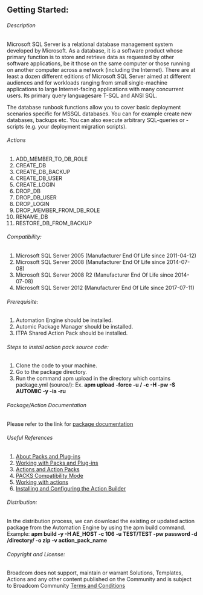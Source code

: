 ## Getting Started:


###### Description
 
 Microsoft SQL Server is a relational database management system developed by Microsoft. As a database, it is a software product whose primary function is to store and retrieve data as requested by other software applications, be it those on the same computer or those running on another computer across a network (including the Internet). There are at least a dozen different editions of Microsoft SQL Server aimed at different audiences and for workloads ranging from small single-machine applications to large Internet-facing applications with many concurrent users. Its primary query languagesare T-SQL and ANSI SQL.

 The database runbook functions allow you to cover basic deployment scenarios specific for MSSQL databases.
 You can for example create new databases, backups etc. You can also execute arbitrary SQL-queries or -scripts (e.g. your deployment migration scripts).

###### Actions
 
 1. ADD_MEMBER_TO_DB_ROLE
 2. CREATE_DB
 3. CREATE_DB_BACKUP
 4. CREATE_DB_USER
 5. CREATE_LOGIN
 6. DROP_DB
 7. DROP_DB_USER
 8. DROP_LOGIN
 9. DROP_MEMBER_FROM_DB_ROLE
 10. RENAME_DB
 11. RESTORE_DB_FROM_BACKUP
 
 ###### Compatibility:
 
 1. Microsoft SQL Server 2005 (Manufacturer End Of Life since 2011-04-12)
 2. Microsoft SQL Server 2008 (Manufacturer End Of Life since 2014-07-08)
 3. Microsoft SQL Server 2008 R2 (Manufacturer End Of Life since 2014-07-08)
 4. Microsoft SQL Server 2012 (Manufacturer End Of Life since 2017-07-11)


###### Prerequisite:

1. Automation Engine should be installed.
2. Automic Package Manager should be installed.
3. ITPA Shared Action Pack should be installed. 

###### Steps to install action pack source code:

1. Clone the code to your machine.
2. Go to the package directory.
3. Run the command apm upload in the directory which contains package.yml (source/):
Ex. **apm upload -force -u <Name>/<Department> -c <Client-id> -H <Host> -pw <Password> -S AUTOMIC -y -ia -ru**

###### Package/Action Documentation

Please refer to the link for [package documentation](source/ae/DOCUMENTATION/PCK.AUTOMIC_MSSQL.PUB.DOC.xml)


###### Useful References

1. [About Packs and Plug-ins](https://docs.automic.com/documentation/webhelp/english/AA/12.3/DOCU/12.3/Automic%20Automation%20Guides/help.htm#PluginManager/PM_AboutPacksandPlugins.htm?Highlight=Action%20packs)
2. [Working with Packs and Plug-ins](https://docs.automic.com/documentation/webhelp/english/AA/12.3/DOCU/12.3/Automic%20Automation%20Guides/help.htm#PluginManager/PM_WorkingWith.htm#link10)
3. [Actions and Action Packs](https://docs.automic.com/documentation/webhelp/english/AA/12.3/DOCU/12.3/Automic%20Automation%20Guides/help.htm#_Common/ReleaseHighlights/RH_Plugin_PackageManager.htm?Highlight=Action%20packs)
4. [PACKS Compatibility Mode](https://docs.automic.com/documentation/webhelp/english/AA/12.3/DOCU/12.3/Automic%20Automation%20Guides/help.htm#AWA/Variables/UC_CLIENT_SETTINGS/UC_CLIENT_PACKS_COMPATIBILITY_MODE.htm?Highlight=Action%20packs)
5. [Working with actions](https://docs.automic.com/documentation/webhelp/english/AA/12.3/DOCU/12.3/Automic%20Automation%20Guides/help.htm#ActionBuilder/AB_WorkingWith.htm#link4)
6. [Installing and Configuring the Action Builder](https://docs.automic.com/documentation/webhelp/english/AA/12.3/DOCU/12.3/Automic%20Automation%20Guides/help.htm#ActionBuilder/install_configure_plugins_AB.htm?Highlight=Action%20packs)

###### Distribution: 

In the distribution process, we can download the existing or updated action package from the Automation Engine by using the apm build command.
Example: **apm build -y -H AE_HOST -c 106 -u TEST/TEST -pw password -d /directory/ -o zip -v action_pack_name**
			
			
###### Copyright and License: 

Broadcom does not support, maintain or warrant Solutions, Templates, Actions and any other content published on the Community and is subject to Broadcom Community [Terms and Conditions](https://community.broadcom.com/termsandconditions)
